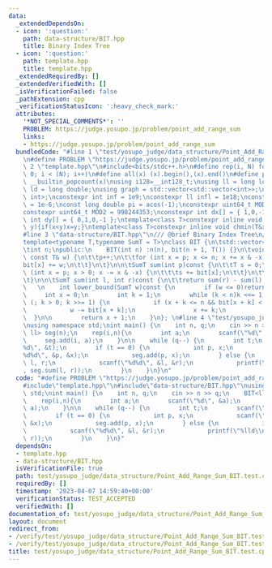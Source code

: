```yaml
---
data:
  _extendedDependsOn:
  - icon: ':question:'
    path: data-structure/BIT.hpp
    title: Binary Index Tree
  - icon: ':question:'
    path: template.hpp
    title: template.hpp
  _extendedRequiredBy: []
  _extendedVerifiedWith: []
  _isVerificationFailed: false
  _pathExtension: cpp
  _verificationStatusIcon: ':heavy_check_mark:'
  attributes:
    '*NOT_SPECIAL_COMMENTS*': ''
    PROBLEM: https://judge.yosupo.jp/problem/point_add_range_sum
    links:
    - https://judge.yosupo.jp/problem/point_add_range_sum
  bundledCode: "#line 1 \"test/yosupo_judge/data_structure/Point_Add_Range_Sum_BIT.test.cpp\"\
    \n#define PROBLEM \"https://judge.yosupo.jp/problem/point_add_range_sum\"\n#line\
    \ 2 \"template.hpp\"\n#include<bits/stdc++.h>\n#define rep(i, N) for (int i =\
    \ 0; i < (N); i++)\n#define all(x) (x).begin(),(x).end()\n#define popcount(x)\
    \ __builtin_popcount(x)\nusing i128=__int128_t;\nusing ll = long long;\nusing\
    \ ld = long double;\nusing graph = std::vector<std::vector<int>>;\nusing P = std::pair<int,\
    \ int>;\nconstexpr int inf = 1e9;\nconstexpr ll infl = 1e18;\nconstexpr ld eps\
    \ = 1e-6;\nconst long double pi = acos(-1);\nconstexpr uint64_t MOD = 1e9 + 7;\n\
    constexpr uint64_t MOD2 = 998244353;\nconstexpr int dx[] = { 1,0,-1,0 };\nconstexpr\
    \ int dy[] = { 0,1,0,-1 };\ntemplate<class T>constexpr inline void chmax(T&x,T\
    \ y){if(x<y)x=y;}\ntemplate<class T>constexpr inline void chmin(T&x,T y){if(x>y)x=y;}\n\
    #line 3 \"data-structure/BIT.hpp\"\n/// @brief Binary Index Tree\n/// @docs docs/data-structure/BIT.md\n\
    template<typename T,typename SumT = T>\nclass BIT {\n\tstd::vector<SumT> bit;\n\
    \tint n;\npublic:\n    BIT(int n) :n(n), bit(n + 1, T()) {}\n\tvoid add(int p,\
    \ const T& w) {\n\t\tp++;\n\t\tfor (int x = p; x <= n; x += x & -x) {\n\t\t\t\
    bit[x] += w;\n\t\t}\n\t}\n\n\tSumT sum(int p)const {\n\t\tT s = 0;\n\n\t\tfor\
    \ (int x = p; x > 0; x -= x & -x) {\n\t\t\ts += bit[x];\n\t\t}\n\t\treturn s;\n\
    \t}\n\n\tSumT sum(int l, int r)const {\n\t\treturn sum(r) - sum(l);\n\t}\n\n \
    \   \n    int lower_bound(SumT w)const {\n        if (w <= 0)return 0;\n\n   \
    \     int x = 0;\n        int k = 1;\n        while (k < n)k <<= 1;\n        for\
    \ (; k > 0; k >>= 1) {\n            if (x + k <= n && bit[x + k] < w) {\n    \
    \            w -= bit[x + k];\n                x += k;\n            }\n      \
    \  }\n\n        return x + 1;\n    }\n}; \n#line 4 \"test/yosupo_judge/data_structure/Point_Add_Range_Sum_BIT.test.cpp\"\
    \nusing namespace std;\nint main() {\n    int n, q;\n    cin >> n >> q;\n    BIT<ll,\
    \ ll> seg(n);\n    rep(i,n){\n        int a;\n        scanf(\"%d\", &a);\n   \
    \     seg.add(i, a);\n    }\n\n    while (q--) {\n        int t;\n        scanf(\"\
    %d\", &t);\n        if (t == 0) {\n            int p, x;\n            scanf(\"\
    %d%d\", &p, &x);\n            seg.add(p, x);\n        } else {\n            int\
    \ l, r;\n            scanf(\"%d%d\", &l, &r);\n            printf(\"%lld\\n\"\
    , seg.sum(l, r));\n        }\n    }\n}\n"
  code: "#define PROBLEM \"https://judge.yosupo.jp/problem/point_add_range_sum\"\n\
    #include\"template.hpp\"\n#include\"data-structure/BIT.hpp\"\nusing namespace\
    \ std;\nint main() {\n    int n, q;\n    cin >> n >> q;\n    BIT<ll, ll> seg(n);\n\
    \    rep(i,n){\n        int a;\n        scanf(\"%d\", &a);\n        seg.add(i,\
    \ a);\n    }\n\n    while (q--) {\n        int t;\n        scanf(\"%d\", &t);\n\
    \        if (t == 0) {\n            int p, x;\n            scanf(\"%d%d\", &p,\
    \ &x);\n            seg.add(p, x);\n        } else {\n            int l, r;\n\
    \            scanf(\"%d%d\", &l, &r);\n            printf(\"%lld\\n\", seg.sum(l,\
    \ r));\n        }\n    }\n}"
  dependsOn:
  - template.hpp
  - data-structure/BIT.hpp
  isVerificationFile: true
  path: test/yosupo_judge/data_structure/Point_Add_Range_Sum_BIT.test.cpp
  requiredBy: []
  timestamp: '2023-04-07 14:59:40+00:00'
  verificationStatus: TEST_ACCEPTED
  verifiedWith: []
documentation_of: test/yosupo_judge/data_structure/Point_Add_Range_Sum_BIT.test.cpp
layout: document
redirect_from:
- /verify/test/yosupo_judge/data_structure/Point_Add_Range_Sum_BIT.test.cpp
- /verify/test/yosupo_judge/data_structure/Point_Add_Range_Sum_BIT.test.cpp.html
title: test/yosupo_judge/data_structure/Point_Add_Range_Sum_BIT.test.cpp
---
```

